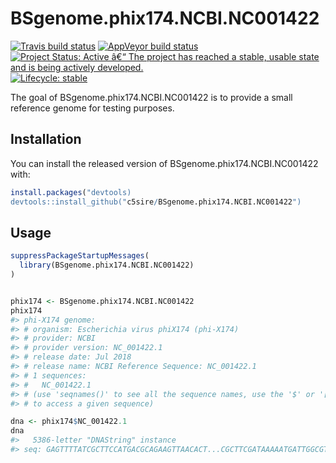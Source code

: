 
<!-- README.md is generated from README.Rmd. Please edit that file -->

# BSgenome.phix174.NCBI.NC001422

<!-- badges: start -->

[![Travis build
status](https://travis-ci.org/c5sire/BSgenome.phix174.NCBI.NC001422.svg?branch=master)](https://travis-ci.org/c5sire/BSgenome.phix174.NCBI.NC001422)
[![AppVeyor build
status](https://ci.appveyor.com/api/projects/status/github/c5sire/BSgenome.phix174.NCBI.NC001422?branch=master&svg=true)](https://ci.appveyor.com/project/c5sire/BSgenome.phix174.NCBI.NC001422)
[![Project Status: Active â€“ The project has reached a stable, usable
state and is being actively
developed.](https://www.repostatus.org/badges/latest/active.svg)](https://www.repostatus.org/#active)
[![Lifecycle:
stable](https://img.shields.io/badge/lifecycle-stable-brightgreen.svg)](https://www.tidyverse.org/lifecycle/#stable)
<!-- badges: end -->

The goal of BSgenome.phix174.NCBI.NC001422 is to provide a small
reference genome for testing purposes.

## Installation

You can install the released version of BSgenome.phix174.NCBI.NC001422
with:

``` r
install.packages("devtools)
devtools::install_github("c5sire/BSgenome.phix174.NCBI.NC001422")
```

## Usage

``` r
suppressPackageStartupMessages(
  library(BSgenome.phix174.NCBI.NC001422)
)


phix174 <- BSgenome.phix174.NCBI.NC001422
phix174
#> phi-X174 genome:
#> # organism: Escherichia virus phiX174 (phi-X174)
#> # provider: NCBI
#> # provider version: NC_001422.1
#> # release date: Jul 2018
#> # release name: NCBI Reference Sequence: NC_001422.1
#> # 1 sequences:
#> #   NC_001422.1                                                            
#> # (use 'seqnames()' to see all the sequence names, use the '$' or '[[' operator
#> # to access a given sequence)

dna <- phix174$NC_001422.1
dna
#>   5386-letter "DNAString" instance
#> seq: GAGTTTTATCGCTTCCATGACGCAGAAGTTAACACT...CGCTTCGATAAAAATGATTGGCGTATCCAACCTGCA
```
